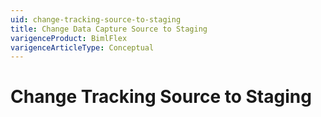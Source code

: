 ```yaml
---
uid: change-tracking-source-to-staging
title: Change Data Capture Source to Staging
varigenceProduct: BimlFlex
varigenceArticleType: Conceptual
---
```

# Change Tracking Source to Staging

<!-- TODO: placeholder for content for CT sourcing -->
